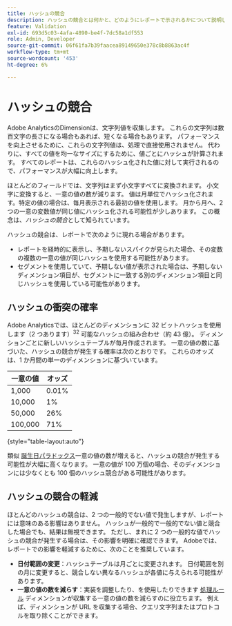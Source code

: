 ```yaml
---
title: ハッシュの競合
description: ハッシュの競合とは何かと、どのようにレポートで示されるかについて説明します。
feature: Validation
exl-id: 693d5c03-4afa-4890-be4f-7dc58a1df553
role: Admin, Developer
source-git-commit: 06f61fa7b39faacea89149650e378c8b8863ac4f
workflow-type: tm+mt
source-wordcount: '453'
ht-degree: 6%

---
```


# ハッシュの競合

Adobe AnalyticsのDimensionは、文字列値を収集します。 これらの文字列は数百文字の長さになる場合もあれば、短くなる場合もあります。 パフォーマンスを向上させるために、これらの文字列値は、処理で直接使用されません。 代わりに、すべての値を均一なサイズにするために、値ごとにハッシュが計算されます。 すべてのレポートは、これらのハッシュ化された値に対して実行されるので、パフォーマンスが大幅に向上します。

ほとんどのフィールドでは、文字列はまず小文字すべてに変換されます。 小文字に変換すると、一意の値の数が減ります。 値は月単位でハッシュ化されます。特定の値の場合は、毎月表示される最初の値を使用します。 月から月へ、2 つの一意の変数値が同じ値にハッシュ化される可能性が少しあります。 この概念は、*ハッシュの競合*&#x200B;として知られています。

ハッシュの競合は、レポートで次のように現れる場合があります。

* レポートを経時的に表示し、予期しないスパイクが見られた場合、その変数の複数の一意の値が同じハッシュを使用する可能性があります。
* セグメントを使用していて、予期しない値が表示された場合は、予期しないディメンション項目が、セグメントに一致する別のディメンション項目と同じハッシュを使用している可能性があります。

## ハッシュの衝突の確率

Adobe Analyticsでは、ほとんどのディメンションに 32 ビットハッシュを使用します（2 つあります）<sup>32</sup> 可能なハッシュの組み合わせ（約 43 億）。 ディメンションごとに新しいハッシュテーブルが毎月作成されます。 一意の値の数に基づいた、ハッシュの競合が発生する確率は次のとおりです。 これらのオッズは、1 か月間の単一のディメンションに基づいています。

| 一意の値 | オッズ |
| --- | --- |
| 1,000 | 0.01% |
| 10,000 | 1% |
| 50,000 | 26% |
| 100,000 | 71% |

{style="table-layout:auto"}

類似 [誕生日パラドックス](https://en.wikipedia.org/wiki/Birthday_problem)一意の値の数が増えると、ハッシュの競合が発生する可能性が大幅に高くなります。 一意の値が 100 万個の場合、そのディメンションには少なくとも 100 個のハッシュ競合がある可能性があります。

## ハッシュの競合の軽減

ほとんどのハッシュの競合は、2 つの一般的でない値で発生しますが、レポートには意味のある影響はありません。 ハッシュが一般的で一般的でない値と競合した場合でも、結果は無視できます。 ただし、まれに 2 つの一般的な値でハッシュの競合が発生する場合は、その影響を明確に確認できます。 Adobeでは、レポートでの影響を軽減するために、次のことを推奨しています。

* **日付範囲の変更**：ハッシュテーブルは月ごとに変更されます。 日付範囲を別の月に変更すると、競合しない異なるハッシュが各値に与えられる可能性があります。
* **一意の値の数を減らす**：実装を調整したり、を使用したりできます [処理ルール](/help/admin/admin/c-manage-report-suites/c-edit-report-suites/general/c-processing-rules/processing-rules.md) ディメンションが収集する一意の値の数を減らすのに役立ちます。 例えば、ディメンションが URL を収集する場合、クエリ文字列またはプロトコルを取り除くことができます。

<!-- https://wiki.corp.adobe.com/pages/viewpage.action?spaceKey=OmniArch&title=Uniques -->
